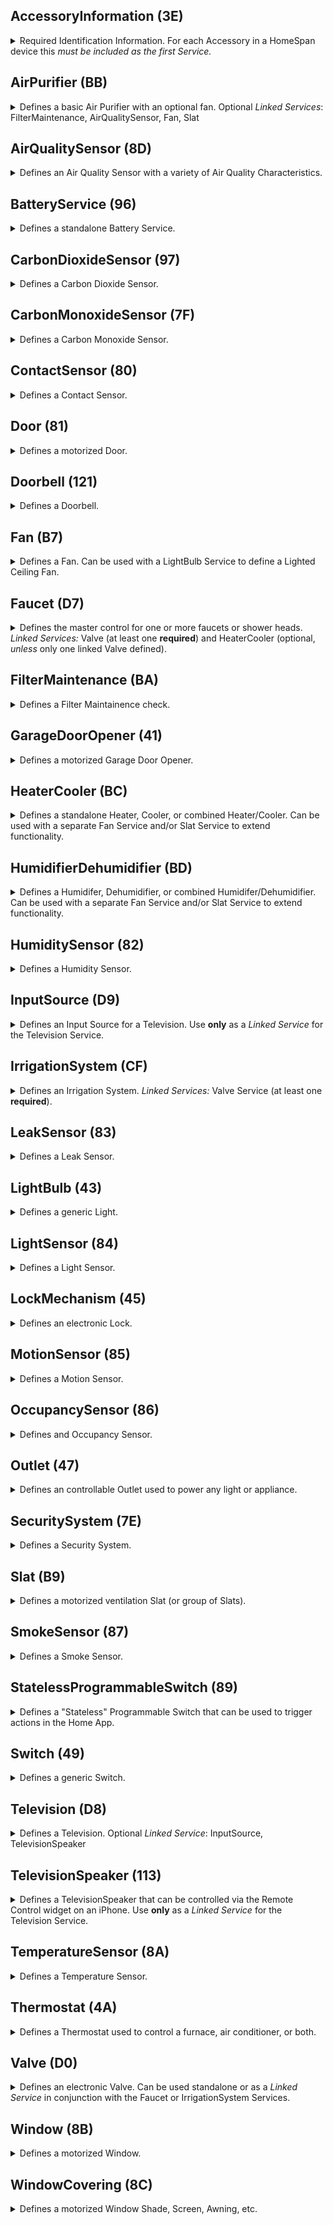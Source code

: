 ## AccessoryInformation (3E)
<details><summary> Required Identification Information.  For each Accessory in a HomeSpan device this <i>must be included as the first Service.</i></summary><br><table>
<tr><th>Characteristic</th><th>UUID</th><th>Format</th><th>Perms</th><th>Min</th><th>Max</th><th>Constants</th><th>Notes</th></tr>
<tr><td><b>Identify</td><td align="center">14</td><td align="center">bool</td><td align="center">PW</td><td align="center">0</td><td align="center">1</td><td><ul></ul></td><td></td></tr><tr><td>FirmwareRevision</td><td align="center">52</td><td align="center">string</td><td align="center">PR+EV</td><td align="center">-</td><td align="center">-</td><td><ul></ul></td><td></td></tr><tr><td>Manufacturer</td><td align="center">20</td><td align="center">string</td><td align="center">PR</td><td align="center">-</td><td align="center">-</td><td><ul></ul></td><td></td></tr><tr><td>Model</td><td align="center">21</td><td align="center">string</td><td align="center">PR</td><td align="center">-</td><td align="center">-</td><td><ul></ul></td><td></td></tr><tr><td>Name</td><td align="center">23</td><td align="center">string</td><td align="center">PR</td><td align="center">-</td><td align="center">-</td><td><ul></ul></td><td></td></tr><tr><td>SerialNumber</td><td align="center">30</td><td align="center">string</td><td align="center">PR</td><td align="center">-</td><td align="center">-</td><td><ul></ul></td><td></td></tr><tr><td>HardwareRevision</td><td align="center">53</td><td align="center">string</td><td align="center">PR</td><td align="center">-</td><td align="center">-</td><td><ul></ul></td><td></td></tr></table></details>

## AirPurifier (BB)
<details><summary> Defines a basic Air Purifier with an optional fan.  Optional <i>Linked Services</i>: FilterMaintenance, AirQualitySensor, Fan, Slat</summary><br><table>
<tr><th>Characteristic</th><th>UUID</th><th>Format</th><th>Perms</th><th>Min</th><th>Max</th><th>Constants</th><th>Notes</th></tr>
<tr><td><b>Active</td><td align="center">B0</td><td align="center">uint8</td><td align="center">PW+PR+EV</td><td align="center">0</td><td align="center">1</td><td><ul><li>INACTIVE (0)</li><li>ACTIVE (1)</li></ul></td><td></td></tr><tr><td><b>CurrentAirPurifierState</td><td align="center">A9</td><td align="center">uint8</td><td align="center">PR+EV</td><td align="center">0</td><td align="center">2</td><td><ul><li>INACTIVE (0)</li><li>IDLE (1)</li><li>PURIFYING (2)</li></ul></td><td></td></tr><tr><td><b>TargetAirPurifierState</td><td align="center">A8</td><td align="center">uint8</td><td align="center">PW+PR+EV</td><td align="center">0</td><td align="center">1</td><td><ul><li>MANUAL (0)</li><li>AUTO (1)</li></ul></td><td></td></tr><tr><td>Name</td><td align="center">23</td><td align="center">string</td><td align="center">PR</td><td align="center">-</td><td align="center">-</td><td><ul></ul></td><td></td></tr><tr><td>RotationSpeed</td><td align="center">29</td><td align="center">float</td><td align="center">PR+PW+EV</td><td align="center">0</td><td align="center">100</td><td><ul></ul></td><td></td></tr><tr><td>SwingMode</td><td align="center">B6</td><td align="center">uint8</td><td align="center">PR+EV+PW</td><td align="center">0</td><td align="center">1</td><td><ul><li>SWING_DISABLED (0)</li><li>SWING_ENABLED (1)</li></ul></td><td></td></tr><tr><td>LockPhysicalControls</td><td align="center">A7</td><td align="center">uint8</td><td align="center">PW+PR+EV</td><td align="center">0</td><td align="center">1</td><td><ul><li>CONTROL_LOCK_DISABLED (0)</li><li>CONTROL_LOCK_ENABLED (1)</li></ul></td><td></td></tr></table></details>

## AirQualitySensor (8D)
<details><summary> Defines an Air Quality Sensor with a variety of Air Quality Characteristics. </summary><br><table>
<tr><th>Characteristic</th><th>UUID</th><th>Format</th><th>Perms</th><th>Min</th><th>Max</th><th>Constants</th><th>Notes</th></tr>
<tr><td><b>AirQuality</td><td align="center">95</td><td align="center">uint8</td><td align="center">PR+EV</td><td align="center">0</td><td align="center">5</td><td><ul><li>UNKNOWN (0)</li><li>EXCELLENT (1)</li><li>GOOD (2)</li><li>FAIR (3)</li><li>INFERIOR (4)</li><li>POOR (5)</li></ul></td><td></td></tr><tr><td>Name</td><td align="center">23</td><td align="center">string</td><td align="center">PR</td><td align="center">-</td><td align="center">-</td><td><ul></ul></td><td></td></tr><tr><td>OzoneDensity</td><td align="center">C3</td><td align="center">float</td><td align="center">PR+EV</td><td align="center">0</td><td align="center">1000</td><td><ul></ul></td><td></td></tr><tr><td>NitrogenDioxideDensity</td><td align="center">C4</td><td align="center">float</td><td align="center">PR+EV</td><td align="center">0</td><td align="center">1000</td><td><ul></ul></td><td></td></tr><tr><td>SulphurDioxideDensity</td><td align="center">C5</td><td align="center">float</td><td align="center">PR+EV</td><td align="center">0</td><td align="center">1000</td><td><ul></ul></td><td></td></tr><tr><td>PM25Density</td><td align="center">C6</td><td align="center">float</td><td align="center">PR+EV</td><td align="center">0</td><td align="center">1000</td><td><ul></ul></td><td></td></tr><tr><td>PM10Density</td><td align="center">C7</td><td align="center">float</td><td align="center">PR+EV</td><td align="center">0</td><td align="center">1000</td><td><ul></ul></td><td></td></tr><tr><td>VOCDensity</td><td align="center">C8</td><td align="center">float</td><td align="center">PR+EV</td><td align="center">0</td><td align="center">1000</td><td><ul></ul></td><td></td></tr><tr><td>StatusActive</td><td align="center">75</td><td align="center">bool</td><td align="center">PR+EV</td><td align="center">0</td><td align="center">1</td><td><ul></ul></td><td></td></tr><tr><td>StatusFault</td><td align="center">77</td><td align="center">uint8</td><td align="center">PR+EV</td><td align="center">0</td><td align="center">1</td><td><ul><li>NO_FAULT (0)</li><li>FAULT (1)</li></ul></td><td></td></tr><tr><td>StatusTampered</td><td align="center">7A</td><td align="center">uint8</td><td align="center">PR+EV</td><td align="center">0</td><td align="center">1</td><td><ul><li>NOT_TAMPERED (0)</li><li>TAMPERED (1)</li></ul></td><td></td></tr><tr><td>StatusLowBattery</td><td align="center">79</td><td align="center">uint8</td><td align="center">PR+EV</td><td align="center">0</td><td align="center">1</td><td><ul><li>NOT_LOW_BATTERY (0)</li><li>LOW_BATTERY (1)</li></ul></td><td></td></tr></table></details>

## BatteryService (96)
<details><summary> Defines a standalone Battery Service.</summary><br><table>
<tr><th>Characteristic</th><th>UUID</th><th>Format</th><th>Perms</th><th>Min</th><th>Max</th><th>Constants</th><th>Notes</th></tr>
<tr><td><b>BatteryLevel</td><td align="center">68</td><td align="center">uint8</td><td align="center">PR+EV</td><td align="center">0</td><td align="center">100</td><td><ul></ul></td><td></td></tr><tr><td><b>ChargingState</td><td align="center">8F</td><td align="center">uint8</td><td align="center">PR+EV</td><td align="center">0</td><td align="center">2</td><td><ul><li>NOT_CHARGING (0)</li><li>CHARGING (1)</li><li>NOT_CHARGEABLE (2)</li></ul></td><td></td></tr><tr><td><b>StatusLowBattery</td><td align="center">79</td><td align="center">uint8</td><td align="center">PR+EV</td><td align="center">0</td><td align="center">1</td><td><ul><li>NOT_LOW_BATTERY (0)</li><li>LOW_BATTERY (1)</li></ul></td><td></td></tr><tr><td>Name</td><td align="center">23</td><td align="center">string</td><td align="center">PR</td><td align="center">-</td><td align="center">-</td><td><ul></ul></td><td></td></tr></table></details>

## CarbonDioxideSensor (97)
<details><summary> Defines a Carbon Dioxide Sensor.</summary><br><table>
<tr><th>Characteristic</th><th>UUID</th><th>Format</th><th>Perms</th><th>Min</th><th>Max</th><th>Constants</th><th>Notes</th></tr>
<tr><td><b>CarbonDioxideDetected</td><td align="center">92</td><td align="center">uint8</td><td align="center">PR+EV</td><td align="center">0</td><td align="center">1</td><td><ul><li>NORMAL (0)</li><li>ABNORMAL (1)</li></ul></td><td></td></tr><tr><td>Name</td><td align="center">23</td><td align="center">string</td><td align="center">PR</td><td align="center">-</td><td align="center">-</td><td><ul></ul></td><td></td></tr><tr><td>StatusActive</td><td align="center">75</td><td align="center">bool</td><td align="center">PR+EV</td><td align="center">0</td><td align="center">1</td><td><ul></ul></td><td></td></tr><tr><td>StatusFault</td><td align="center">77</td><td align="center">uint8</td><td align="center">PR+EV</td><td align="center">0</td><td align="center">1</td><td><ul><li>NO_FAULT (0)</li><li>FAULT (1)</li></ul></td><td></td></tr><tr><td>StatusTampered</td><td align="center">7A</td><td align="center">uint8</td><td align="center">PR+EV</td><td align="center">0</td><td align="center">1</td><td><ul><li>NOT_TAMPERED (0)</li><li>TAMPERED (1)</li></ul></td><td></td></tr><tr><td>StatusLowBattery</td><td align="center">79</td><td align="center">uint8</td><td align="center">PR+EV</td><td align="center">0</td><td align="center">1</td><td><ul><li>NOT_LOW_BATTERY (0)</li><li>LOW_BATTERY (1)</li></ul></td><td></td></tr><tr><td>CarbonDioxideLevel</td><td align="center">93</td><td align="center">float</td><td align="center">PR+EV</td><td align="center">0</td><td align="center">100000</td><td><ul></ul></td><td></td></tr><tr><td>CarbonDioxidePeakLevel</td><td align="center">94</td><td align="center">float</td><td align="center">PR+EV</td><td align="center">0</td><td align="center">100000</td><td><ul></ul></td><td></td></tr></table></details>

## CarbonMonoxideSensor (7F)
<details><summary> Defines a Carbon Monoxide Sensor.</summary><br><table>
<tr><th>Characteristic</th><th>UUID</th><th>Format</th><th>Perms</th><th>Min</th><th>Max</th><th>Constants</th><th>Notes</th></tr>
<tr><td><b>CarbonMonoxideDetected</td><td align="center">69</td><td align="center">uint8</td><td align="center">PR+EV</td><td align="center">0</td><td align="center">1</td><td><ul><li>NORMAL (0)</li><li>ABNORMAL (1)</li></ul></td><td></td></tr><tr><td>Name</td><td align="center">23</td><td align="center">string</td><td align="center">PR</td><td align="center">-</td><td align="center">-</td><td><ul></ul></td><td></td></tr><tr><td>StatusActive</td><td align="center">75</td><td align="center">bool</td><td align="center">PR+EV</td><td align="center">0</td><td align="center">1</td><td><ul></ul></td><td></td></tr><tr><td>StatusFault</td><td align="center">77</td><td align="center">uint8</td><td align="center">PR+EV</td><td align="center">0</td><td align="center">1</td><td><ul><li>NO_FAULT (0)</li><li>FAULT (1)</li></ul></td><td></td></tr><tr><td>StatusTampered</td><td align="center">7A</td><td align="center">uint8</td><td align="center">PR+EV</td><td align="center">0</td><td align="center">1</td><td><ul><li>NOT_TAMPERED (0)</li><li>TAMPERED (1)</li></ul></td><td></td></tr><tr><td>StatusLowBattery</td><td align="center">79</td><td align="center">uint8</td><td align="center">PR+EV</td><td align="center">0</td><td align="center">1</td><td><ul><li>NOT_LOW_BATTERY (0)</li><li>LOW_BATTERY (1)</li></ul></td><td></td></tr><tr><td>CarbonMonoxideLevel</td><td align="center">90</td><td align="center">float</td><td align="center">PR+EV</td><td align="center">0</td><td align="center">100</td><td><ul></ul></td><td></td></tr><tr><td>CarbonMonoxidePeakLevel</td><td align="center">91</td><td align="center">float</td><td align="center">PR+EV</td><td align="center">0</td><td align="center">100</td><td><ul></ul></td><td></td></tr></table></details>

## ContactSensor (80)
<details><summary> Defines a Contact Sensor.</summary><br><table>
<tr><th>Characteristic</th><th>UUID</th><th>Format</th><th>Perms</th><th>Min</th><th>Max</th><th>Constants</th><th>Notes</th></tr>
<tr><td><b>ContactSensorState</td><td align="center">6A</td><td align="center">uint8</td><td align="center">PR+EV</td><td align="center">0</td><td align="center">1</td><td><ul><li>DETECTED (0)</li><li>NOT_DETECTED (1)</li></ul></td><td></td></tr><tr><td>Name</td><td align="center">23</td><td align="center">string</td><td align="center">PR</td><td align="center">-</td><td align="center">-</td><td><ul></ul></td><td></td></tr><tr><td>StatusActive</td><td align="center">75</td><td align="center">bool</td><td align="center">PR+EV</td><td align="center">0</td><td align="center">1</td><td><ul></ul></td><td></td></tr><tr><td>StatusFault</td><td align="center">77</td><td align="center">uint8</td><td align="center">PR+EV</td><td align="center">0</td><td align="center">1</td><td><ul><li>NO_FAULT (0)</li><li>FAULT (1)</li></ul></td><td></td></tr><tr><td>StatusTampered</td><td align="center">7A</td><td align="center">uint8</td><td align="center">PR+EV</td><td align="center">0</td><td align="center">1</td><td><ul><li>NOT_TAMPERED (0)</li><li>TAMPERED (1)</li></ul></td><td></td></tr><tr><td>StatusLowBattery</td><td align="center">79</td><td align="center">uint8</td><td align="center">PR+EV</td><td align="center">0</td><td align="center">1</td><td><ul><li>NOT_LOW_BATTERY (0)</li><li>LOW_BATTERY (1)</li></ul></td><td></td></tr></table></details>

## Door (81)
<details><summary> Defines a motorized Door.</summary><br><table>
<tr><th>Characteristic</th><th>UUID</th><th>Format</th><th>Perms</th><th>Min</th><th>Max</th><th>Constants</th><th>Notes</th></tr>
<tr><td><b>CurrentPosition</td><td align="center">6D</td><td align="center">uint8</td><td align="center">PR+EV</td><td align="center">0</td><td align="center">100</td><td><ul></ul></td><td></td></tr><tr><td><b>TargetPosition</td><td align="center">7C</td><td align="center">uint8</td><td align="center">PW+PR+EV</td><td align="center">0</td><td align="center">100</td><td><ul></ul></td><td></td></tr><tr><td>Name</td><td align="center">23</td><td align="center">string</td><td align="center">PR</td><td align="center">-</td><td align="center">-</td><td><ul></ul></td><td></td></tr><tr><td>ObstructionDetected</td><td align="center">24</td><td align="center">bool</td><td align="center">PR+EV</td><td align="center">0</td><td align="center">1</td><td><ul></ul></td><td></td></tr></table></details>

## Doorbell (121)
<details><summary> Defines a Doorbell.</summary><br><table>
<tr><th>Characteristic</th><th>UUID</th><th>Format</th><th>Perms</th><th>Min</th><th>Max</th><th>Constants</th><th>Notes</th></tr>
<tr><td><b>ProgrammableSwitchEvent</td><td align="center">73</td><td align="center">uint8</td><td align="center">PR+EV+NV</td><td align="center">0</td><td align="center">2</td><td><ul><li>SINGLE_PRESS (0)</li><li>DOUBLE_PRESS (1)</li><li>LONG_PRESS (2)</li></ul></td><td></td></tr><tr><td>Name</td><td align="center">23</td><td align="center">string</td><td align="center">PR</td><td align="center">-</td><td align="center">-</td><td><ul></ul></td><td></td></tr></table></details>

## Fan (B7)
<details><summary> Defines a Fan.  Can be used with a LightBulb Service to define a Lighted Ceiling Fan.</summary><br><table>
<tr><th>Characteristic</th><th>UUID</th><th>Format</th><th>Perms</th><th>Min</th><th>Max</th><th>Constants</th><th>Notes</th></tr>
<tr><td><b>Active</td><td align="center">B0</td><td align="center">uint8</td><td align="center">PW+PR+EV</td><td align="center">0</td><td align="center">1</td><td><ul><li>INACTIVE (0)</li><li>ACTIVE (1)</li></ul></td><td></td></tr><tr><td>Name</td><td align="center">23</td><td align="center">string</td><td align="center">PR</td><td align="center">-</td><td align="center">-</td><td><ul></ul></td><td></td></tr><tr><td>CurrentFanState</td><td align="center">AF</td><td align="center">uint8</td><td align="center">PR+EV</td><td align="center">0</td><td align="center">2</td><td><ul><li>INACTIVE (0)</li><li>IDLE (1)</li><li>BLOWING (2)</li></ul></td><td></td></tr><tr><td>TargetFanState</td><td align="center">BF</td><td align="center">uint8</td><td align="center">PW+PR+EV</td><td align="center">0</td><td align="center">1</td><td><ul><li>MANUAL (0)</li><li>AUTO (1)</li></ul></td><td></td></tr><tr><td>RotationDirection</td><td align="center">28</td><td align="center">int</td><td align="center">PR+PW+EV</td><td align="center">0</td><td align="center">1</td><td><ul><li>CLOCKWISE (0)</li><li>COUNTERCLOCKWISE (1)</li></ul></td><td></td></tr><tr><td>RotationSpeed</td><td align="center">29</td><td align="center">float</td><td align="center">PR+PW+EV</td><td align="center">0</td><td align="center">100</td><td><ul></ul></td><td></td></tr><tr><td>SwingMode</td><td align="center">B6</td><td align="center">uint8</td><td align="center">PR+EV+PW</td><td align="center">0</td><td align="center">1</td><td><ul><li>SWING_DISABLED (0)</li><li>SWING_ENABLED (1)</li></ul></td><td></td></tr><tr><td>LockPhysicalControls</td><td align="center">A7</td><td align="center">uint8</td><td align="center">PW+PR+EV</td><td align="center">0</td><td align="center">1</td><td><ul><li>CONTROL_LOCK_DISABLED (0)</li><li>CONTROL_LOCK_ENABLED (1)</li></ul></td><td></td></tr></table></details>

## Faucet (D7)
<details><summary> Defines the master control for one or more faucets or shower heads.  <i>Linked Services:</i> Valve (at least one <b>required</b>) and HeaterCooler (optional, <i>unless</i> only one linked Valve defined).</summary><br><table>
<tr><th>Characteristic</th><th>UUID</th><th>Format</th><th>Perms</th><th>Min</th><th>Max</th><th>Constants</th><th>Notes</th></tr>
<tr><td><b>Active</td><td align="center">B0</td><td align="center">uint8</td><td align="center">PW+PR+EV</td><td align="center">0</td><td align="center">1</td><td><ul><li>INACTIVE (0)</li><li>ACTIVE (1)</li></ul></td><td></td></tr><tr><td>StatusFault</td><td align="center">77</td><td align="center">uint8</td><td align="center">PR+EV</td><td align="center">0</td><td align="center">1</td><td><ul><li>NO_FAULT (0)</li><li>FAULT (1)</li></ul></td><td></td></tr><tr><td>Name</td><td align="center">23</td><td align="center">string</td><td align="center">PR</td><td align="center">-</td><td align="center">-</td><td><ul></ul></td><td></td></tr></table></details>

## FilterMaintenance (BA)
<details><summary> Defines a Filter Maintainence check.</summary><br><table>
<tr><th>Characteristic</th><th>UUID</th><th>Format</th><th>Perms</th><th>Min</th><th>Max</th><th>Constants</th><th>Notes</th></tr>
<tr><td><b>FilterChangeIndication</td><td align="center">AC</td><td align="center">uint8</td><td align="center">PR+EV</td><td align="center">0</td><td align="center">1</td><td><ul><li>NO_CHANGE_NEEDED (0)</li><li>CHANGE_NEEDED (1)</li></ul></td><td></td></tr><tr><td>Name</td><td align="center">23</td><td align="center">string</td><td align="center">PR</td><td align="center">-</td><td align="center">-</td><td><ul></ul></td><td></td></tr><tr><td>FilterLifeLevel</td><td align="center">AB</td><td align="center">float</td><td align="center">PR+EV</td><td align="center">0</td><td align="center">100</td><td><ul></ul></td><td></td></tr><tr><td>ResetFilterIndication</td><td align="center">AD</td><td align="center">uint8</td><td align="center">PW</td><td align="center">1</td><td align="center">1</td><td><ul></ul></td><td></td></tr></table></details>

## GarageDoorOpener (41)
<details><summary> Defines a motorized Garage Door Opener.</summary><br><table>
<tr><th>Characteristic</th><th>UUID</th><th>Format</th><th>Perms</th><th>Min</th><th>Max</th><th>Constants</th><th>Notes</th></tr>
<tr><td><b>CurrentDoorState</td><td align="center">E</td><td align="center">uint8</td><td align="center">PR+EV</td><td align="center">0</td><td align="center">4</td><td><ul><li>OPEN (0)</li><li>CLOSED (1)</li><li>OPENING (2)</li><li>CLOSING (3)</li><li>STOPPED (4)</li></ul></td><td></td></tr><tr><td><b>TargetDoorState</td><td align="center">32</td><td align="center">uint8</td><td align="center">PW+PR+EV</td><td align="center">0</td><td align="center">1</td><td><ul><li>OPEN (0)</li><li>CLOSED (1)</li></ul></td><td></td></tr><tr><td><b>ObstructionDetected</td><td align="center">24</td><td align="center">bool</td><td align="center">PR+EV</td><td align="center">0</td><td align="center">1</td><td><ul></ul></td><td></td></tr><tr><td>LockCurrentState</td><td align="center">1D</td><td align="center">uint8</td><td align="center">PR+EV</td><td align="center">0</td><td align="center">3</td><td><ul><li>UNLOCKED (0)</li><li>LOCKED (1)</li><li>JAMMED (2)</li><li>UNKNOWN (3)</li></ul></td><td></td></tr><tr><td>LockTargetState</td><td align="center">1E</td><td align="center">uint8</td><td align="center">PW+PR+EV</td><td align="center">0</td><td align="center">1</td><td><ul><li>UNLOCK (0)</li><li>LOCK (1)</li></ul></td><td></td></tr><tr><td>Name</td><td align="center">23</td><td align="center">string</td><td align="center">PR</td><td align="center">-</td><td align="center">-</td><td><ul></ul></td><td></td></tr><tr><td><b>Version</td><td align="center">37</td><td align="center">string</td><td align="center">PR</td><td align="center">-</td><td align="center">-</td><td><ul></ul></td><td></td></tr></table></details>

## HeaterCooler (BC)
<details><summary> Defines a standalone Heater, Cooler, or combined Heater/Cooler.  Can be used with a separate Fan Service and/or Slat Service to extend functionality.</summary><br><table>
<tr><th>Characteristic</th><th>UUID</th><th>Format</th><th>Perms</th><th>Min</th><th>Max</th><th>Constants</th><th>Notes</th></tr>
<tr><td><b>Active</td><td align="center">B0</td><td align="center">uint8</td><td align="center">PW+PR+EV</td><td align="center">0</td><td align="center">1</td><td><ul><li>INACTIVE (0)</li><li>ACTIVE (1)</li></ul></td><td></td></tr><tr><td><b>CurrentTemperature</td><td align="center">11</td><td align="center">float</td><td align="center">PR+EV</td><td align="center">0</td><td align="center">100</td><td><ul></ul></td><td></td></tr><tr><td><b>CurrentHeaterCoolerState</td><td align="center">B1</td><td align="center">uint8</td><td align="center">PR+EV</td><td align="center">0</td><td align="center">3</td><td><ul><li>INACTIVE (0)</li><li>IDLE (1)</li><li>HEATING (2)</li><li>COOLING (3)</li></ul></td><td></td></tr><tr><td><b>TargetHeaterCoolerState</td><td align="center">B2</td><td align="center">uint8</td><td align="center">PW+PR+EV</td><td align="center">0</td><td align="center">2</td><td><ul><li>AUTO (0)</li><li>HEAT (1)</li><li>COOL (2)</li></ul></td><td></td></tr><tr><td>Name</td><td align="center">23</td><td align="center">string</td><td align="center">PR</td><td align="center">-</td><td align="center">-</td><td><ul></ul></td><td></td></tr><tr><td>RotationSpeed</td><td align="center">29</td><td align="center">float</td><td align="center">PR+PW+EV</td><td align="center">0</td><td align="center">100</td><td><ul></ul></td><td></td></tr><tr><td>TemperatureDisplayUnits</td><td align="center">36</td><td align="center">uint8</td><td align="center">PW+PR+EV</td><td align="center">0</td><td align="center">1</td><td><ul><li>CELSIUS (0)</li><li>FAHRENHEIT (1)</li></ul></td><td></td></tr><tr><td>SwingMode</td><td align="center">B6</td><td align="center">uint8</td><td align="center">PR+EV+PW</td><td align="center">0</td><td align="center">1</td><td><ul><li>SWING_DISABLED (0)</li><li>SWING_ENABLED (1)</li></ul></td><td></td></tr><tr><td>CoolingThresholdTemperature</td><td align="center">D</td><td align="center">float</td><td align="center">PR+PW+EV</td><td align="center">10</td><td align="center">35</td><td><ul></ul></td><td></td></tr><tr><td>HeatingThresholdTemperature</td><td align="center">12</td><td align="center">float</td><td align="center">PR+PW+EV</td><td align="center">0</td><td align="center">25</td><td><ul></ul></td><td></td></tr><tr><td>LockPhysicalControls</td><td align="center">A7</td><td align="center">uint8</td><td align="center">PW+PR+EV</td><td align="center">0</td><td align="center">1</td><td><ul><li>CONTROL_LOCK_DISABLED (0)</li><li>CONTROL_LOCK_ENABLED (1)</li></ul></td><td></td></tr></table></details>

## HumidifierDehumidifier (BD)
<details><summary> Defines a Humidifer, Dehumidifier, or combined Humidifer/Dehumidifier.  Can be used with a separate Fan Service and/or Slat Service to extend functionality.</summary><br><table>
<tr><th>Characteristic</th><th>UUID</th><th>Format</th><th>Perms</th><th>Min</th><th>Max</th><th>Constants</th><th>Notes</th></tr>
<tr><td><b>Active</td><td align="center">B0</td><td align="center">uint8</td><td align="center">PW+PR+EV</td><td align="center">0</td><td align="center">1</td><td><ul><li>INACTIVE (0)</li><li>ACTIVE (1)</li></ul></td><td></td></tr><tr><td><b>CurrentRelativeHumidity</td><td align="center">10</td><td align="center">float</td><td align="center">PR+EV</td><td align="center">0</td><td align="center">100</td><td><ul></ul></td><td></td></tr><tr><td><b>CurrentHumidifierDehumidifierState</td><td align="center">B3</td><td align="center">uint8</td><td align="center">PR+EV</td><td align="center">0</td><td align="center">3</td><td><ul><li>INACTIVE (0)</li><li>IDLE (1)</li><li>HUMIDIFYING (2)</li><li>DEHUMIDIFYING (3)</li></ul></td><td></td></tr><tr><td><b>TargetHumidifierDehumidifierState</td><td align="center">B4</td><td align="center">uint8</td><td align="center">PW+PR+EV</td><td align="center">0</td><td align="center">2</td><td><ul><li>AUTO (0)</li><li>HUMIDIFY (1)</li><li>DEHUMIDIFY (2)</li></ul></td><td></td></tr><tr><td>Name</td><td align="center">23</td><td align="center">string</td><td align="center">PR</td><td align="center">-</td><td align="center">-</td><td><ul></ul></td><td></td></tr><tr><td>RelativeHumidityDehumidifierThreshold</td><td align="center">C9</td><td align="center">float</td><td align="center">PR+PW+EV</td><td align="center">0</td><td align="center">100</td><td><ul></ul></td><td></td></tr><tr><td>RelativeHumidityHumidifierThreshold</td><td align="center">CA</td><td align="center">float</td><td align="center">PR+PW+EV</td><td align="center">0</td><td align="center">100</td><td><ul></ul></td><td></td></tr><tr><td>RotationSpeed</td><td align="center">29</td><td align="center">float</td><td align="center">PR+PW+EV</td><td align="center">0</td><td align="center">100</td><td><ul></ul></td><td></td></tr><tr><td>SwingMode</td><td align="center">B6</td><td align="center">uint8</td><td align="center">PR+EV+PW</td><td align="center">0</td><td align="center">1</td><td><ul><li>SWING_DISABLED (0)</li><li>SWING_ENABLED (1)</li></ul></td><td></td></tr><tr><td>WaterLevel</td><td align="center">B5</td><td align="center">float</td><td align="center">PR+EV</td><td align="center">0</td><td align="center">100</td><td><ul></ul></td><td></td></tr><tr><td>LockPhysicalControls</td><td align="center">A7</td><td align="center">uint8</td><td align="center">PW+PR+EV</td><td align="center">0</td><td align="center">1</td><td><ul><li>CONTROL_LOCK_DISABLED (0)</li><li>CONTROL_LOCK_ENABLED (1)</li></ul></td><td></td></tr></table></details>

## HumiditySensor (82)
<details><summary> Defines a Humidity Sensor.</summary><br><table>
<tr><th>Characteristic</th><th>UUID</th><th>Format</th><th>Perms</th><th>Min</th><th>Max</th><th>Constants</th><th>Notes</th></tr>
<tr><td><b>CurrentRelativeHumidity</td><td align="center">10</td><td align="center">float</td><td align="center">PR+EV</td><td align="center">0</td><td align="center">100</td><td><ul></ul></td><td></td></tr><tr><td>Name</td><td align="center">23</td><td align="center">string</td><td align="center">PR</td><td align="center">-</td><td align="center">-</td><td><ul></ul></td><td></td></tr><tr><td>StatusActive</td><td align="center">75</td><td align="center">bool</td><td align="center">PR+EV</td><td align="center">0</td><td align="center">1</td><td><ul></ul></td><td></td></tr><tr><td>StatusFault</td><td align="center">77</td><td align="center">uint8</td><td align="center">PR+EV</td><td align="center">0</td><td align="center">1</td><td><ul><li>NO_FAULT (0)</li><li>FAULT (1)</li></ul></td><td></td></tr><tr><td>StatusTampered</td><td align="center">7A</td><td align="center">uint8</td><td align="center">PR+EV</td><td align="center">0</td><td align="center">1</td><td><ul><li>NOT_TAMPERED (0)</li><li>TAMPERED (1)</li></ul></td><td></td></tr><tr><td>StatusLowBattery</td><td align="center">79</td><td align="center">uint8</td><td align="center">PR+EV</td><td align="center">0</td><td align="center">1</td><td><ul><li>NOT_LOW_BATTERY (0)</li><li>LOW_BATTERY (1)</li></ul></td><td></td></tr></table></details>

## InputSource (D9)
<details><summary> Defines an Input Source for a Television.  Use <b>only</b> as a <i>Linked Service</i> for the Television Service.</summary><br><table>
<tr><th>Characteristic</th><th>UUID</th><th>Format</th><th>Perms</th><th>Min</th><th>Max</th><th>Constants</th><th>Notes</th></tr>
<tr><td>ConfiguredName</td><td align="center">E3</td><td align="center">string</td><td align="center">PW+PR+EV</td><td align="center">-</td><td align="center">-</td><td><ul></ul></td><td></td></tr><tr><td>IsConfigured</td><td align="center">D6</td><td align="center">uint8</td><td align="center">PR+EV</td><td align="center">0</td><td align="center">1</td><td><ul><li>NOT_CONFIGURED (0)</li><li>CONFIGURED (1)</li></ul></td><td></td></tr><tr><td><b>Identifier</td><td align="center">E6</td><td align="center">uint32</td><td align="center">PR</td><td align="center">0</td><td align="center">255</td><td><ul></ul></td><td></td></tr><tr><td>CurrentVisibilityState</td><td align="center">135</td><td align="center">uint8</td><td align="center">PR+EV</td><td align="center">0</td><td align="center">1</td><td><ul></ul></td><td></td></tr><tr><td>TargetVisibilityState</td><td align="center">134</td><td align="center">uint8</td><td align="center">PW+PR+EV</td><td align="center">0</td><td align="center">1</td><td><ul></ul></td><td></td></tr></table></details>

## IrrigationSystem (CF)
<details><summary> Defines an Irrigation System.  <i>Linked Services:</i> Valve Service (at least one <b>required</b>).</summary><br><table>
<tr><th>Characteristic</th><th>UUID</th><th>Format</th><th>Perms</th><th>Min</th><th>Max</th><th>Constants</th><th>Notes</th></tr>
<tr><td><b>Active</td><td align="center">B0</td><td align="center">uint8</td><td align="center">PW+PR+EV</td><td align="center">0</td><td align="center">1</td><td><ul><li>INACTIVE (0)</li><li>ACTIVE (1)</li></ul></td><td></td></tr><tr><td><b>ProgramMode</td><td align="center">D1</td><td align="center">uint8</td><td align="center">PR+EV</td><td align="center">0</td><td align="center">2</td><td><ul><li>NONE (0)</li><li>SCHEDULED (1)</li><li>SCHEDULE_OVERRIDEN (2)</li></ul></td><td></td></tr><tr><td><b>InUse</td><td align="center">D2</td><td align="center">uint8</td><td align="center">PR+EV</td><td align="center">0</td><td align="center">1</td><td><ul><li>NOT_IN_USE (0)</li><li>IN_USE (1)</li></ul></td><td></td></tr><tr><td>RemainingDuration</td><td align="center">D4</td><td align="center">uint32</td><td align="center">PR+EV</td><td align="center">0</td><td align="center">3600</td><td><ul></ul></td><td></td></tr><tr><td>StatusFault</td><td align="center">77</td><td align="center">uint8</td><td align="center">PR+EV</td><td align="center">0</td><td align="center">1</td><td><ul><li>NO_FAULT (0)</li><li>FAULT (1)</li></ul></td><td></td></tr></table></details>

## LeakSensor (83)
<details><summary> Defines a Leak Sensor.</summary><br><table>
<tr><th>Characteristic</th><th>UUID</th><th>Format</th><th>Perms</th><th>Min</th><th>Max</th><th>Constants</th><th>Notes</th></tr>
<tr><td><b>LeakDetected</td><td align="center">70</td><td align="center">uint8</td><td align="center">PR+EV</td><td align="center">0</td><td align="center">1</td><td><ul><li>NOT_DETECTED (0)</li><li>DETECTED (1)</li></ul></td><td></td></tr><tr><td>Name</td><td align="center">23</td><td align="center">string</td><td align="center">PR</td><td align="center">-</td><td align="center">-</td><td><ul></ul></td><td></td></tr><tr><td>StatusActive</td><td align="center">75</td><td align="center">bool</td><td align="center">PR+EV</td><td align="center">0</td><td align="center">1</td><td><ul></ul></td><td></td></tr><tr><td>StatusFault</td><td align="center">77</td><td align="center">uint8</td><td align="center">PR+EV</td><td align="center">0</td><td align="center">1</td><td><ul><li>NO_FAULT (0)</li><li>FAULT (1)</li></ul></td><td></td></tr><tr><td>StatusTampered</td><td align="center">7A</td><td align="center">uint8</td><td align="center">PR+EV</td><td align="center">0</td><td align="center">1</td><td><ul><li>NOT_TAMPERED (0)</li><li>TAMPERED (1)</li></ul></td><td></td></tr><tr><td>StatusLowBattery</td><td align="center">79</td><td align="center">uint8</td><td align="center">PR+EV</td><td align="center">0</td><td align="center">1</td><td><ul><li>NOT_LOW_BATTERY (0)</li><li>LOW_BATTERY (1)</li></ul></td><td></td></tr></table></details>

## LightBulb (43)
<details><summary> Defines a generic Light.</summary><br><table>
<tr><th>Characteristic</th><th>UUID</th><th>Format</th><th>Perms</th><th>Min</th><th>Max</th><th>Constants</th><th>Notes</th></tr>
<tr><td><b>On</td><td align="center">25</td><td align="center">bool</td><td align="center">PR+PW+EV</td><td align="center">0</td><td align="center">1</td><td><ul></ul></td><td></td></tr><tr><td>Brightness</td><td align="center">8</td><td align="center">int</td><td align="center">PR+PW+EV</td><td align="center">0</td><td align="center">100</td><td><ul></ul></td><td></td></tr><tr><td>Hue</td><td align="center">13</td><td align="center">float</td><td align="center">PR+PW+EV</td><td align="center">0</td><td align="center">360</td><td><ul></ul></td><td></td></tr><tr><td>Name</td><td align="center">23</td><td align="center">string</td><td align="center">PR</td><td align="center">-</td><td align="center">-</td><td><ul></ul></td><td></td></tr><tr><td>Saturation</td><td align="center">2F</td><td align="center">float</td><td align="center">PR+PW+EV</td><td align="center">0</td><td align="center">100</td><td><ul></ul></td><td></td></tr><tr><td>ColorTemperature</td><td align="center">CE</td><td align="center">uint32</td><td align="center">PR+PW+EV</td><td align="center">140</td><td align="center">500</td><td><ul></ul></td><td></td></tr></table></details>

## LightSensor (84)
<details><summary> Defines a Light Sensor.</summary><br><table>
<tr><th>Characteristic</th><th>UUID</th><th>Format</th><th>Perms</th><th>Min</th><th>Max</th><th>Constants</th><th>Notes</th></tr>
<tr><td><b>CurrentAmbientLightLevel</td><td align="center">6B</td><td align="center">float</td><td align="center">PR+EV</td><td align="center">0.0001</td><td align="center">100000</td><td><ul></ul></td><td></td></tr><tr><td>Name</td><td align="center">23</td><td align="center">string</td><td align="center">PR</td><td align="center">-</td><td align="center">-</td><td><ul></ul></td><td></td></tr><tr><td>StatusActive</td><td align="center">75</td><td align="center">bool</td><td align="center">PR+EV</td><td align="center">0</td><td align="center">1</td><td><ul></ul></td><td></td></tr><tr><td>StatusFault</td><td align="center">77</td><td align="center">uint8</td><td align="center">PR+EV</td><td align="center">0</td><td align="center">1</td><td><ul><li>NO_FAULT (0)</li><li>FAULT (1)</li></ul></td><td></td></tr><tr><td>StatusTampered</td><td align="center">7A</td><td align="center">uint8</td><td align="center">PR+EV</td><td align="center">0</td><td align="center">1</td><td><ul><li>NOT_TAMPERED (0)</li><li>TAMPERED (1)</li></ul></td><td></td></tr><tr><td>StatusLowBattery</td><td align="center">79</td><td align="center">uint8</td><td align="center">PR+EV</td><td align="center">0</td><td align="center">1</td><td><ul><li>NOT_LOW_BATTERY (0)</li><li>LOW_BATTERY (1)</li></ul></td><td></td></tr></table></details>

## LockMechanism (45)
<details><summary> Defines an electronic Lock.</summary><br><table>
<tr><th>Characteristic</th><th>UUID</th><th>Format</th><th>Perms</th><th>Min</th><th>Max</th><th>Constants</th><th>Notes</th></tr>
<tr><td><b>LockCurrentState</td><td align="center">1D</td><td align="center">uint8</td><td align="center">PR+EV</td><td align="center">0</td><td align="center">3</td><td><ul><li>UNLOCKED (0)</li><li>LOCKED (1)</li><li>JAMMED (2)</li><li>UNKNOWN (3)</li></ul></td><td></td></tr><tr><td><b>LockTargetState</td><td align="center">1E</td><td align="center">uint8</td><td align="center">PW+PR+EV</td><td align="center">0</td><td align="center">1</td><td><ul><li>UNLOCK (0)</li><li>LOCK (1)</li></ul></td><td></td></tr><tr><td>Name</td><td align="center">23</td><td align="center">string</td><td align="center">PR</td><td align="center">-</td><td align="center">-</td><td><ul></ul></td><td></td></tr><tr><td><b>Mute</td><td align="center">11A</td><td align="center">bool</td><td align="center">PW+PR+EV</td><td align="center">0</td><td align="center">1</td><td><ul><li>OFF (0)</li><li>ON (1)</li></ul></td><td></td></tr><tr><td>Name</td><td align="center">23</td><td align="center">string</td><td align="center">PR</td><td align="center">-</td><td align="center">-</td><td><ul></ul></td><td></td></tr><tr><td>Volume</td><td align="center">119</td><td align="center">uint8</td><td align="center">PW+PR+EV</td><td align="center">0</td><td align="center">100</td><td><ul></ul></td><td></td></tr></table></details>

## MotionSensor (85)
<details><summary> Defines a Motion Sensor.</summary><br><table>
<tr><th>Characteristic</th><th>UUID</th><th>Format</th><th>Perms</th><th>Min</th><th>Max</th><th>Constants</th><th>Notes</th></tr>
<tr><td><b>MotionDetected</td><td align="center">22</td><td align="center">bool</td><td align="center">PR+EV</td><td align="center">0</td><td align="center">1</td><td><ul></ul></td><td></td></tr><tr><td>Name</td><td align="center">23</td><td align="center">string</td><td align="center">PR</td><td align="center">-</td><td align="center">-</td><td><ul></ul></td><td></td></tr><tr><td>StatusActive</td><td align="center">75</td><td align="center">bool</td><td align="center">PR+EV</td><td align="center">0</td><td align="center">1</td><td><ul></ul></td><td></td></tr><tr><td>StatusFault</td><td align="center">77</td><td align="center">uint8</td><td align="center">PR+EV</td><td align="center">0</td><td align="center">1</td><td><ul><li>NO_FAULT (0)</li><li>FAULT (1)</li></ul></td><td></td></tr><tr><td>StatusTampered</td><td align="center">7A</td><td align="center">uint8</td><td align="center">PR+EV</td><td align="center">0</td><td align="center">1</td><td><ul><li>NOT_TAMPERED (0)</li><li>TAMPERED (1)</li></ul></td><td></td></tr><tr><td>StatusLowBattery</td><td align="center">79</td><td align="center">uint8</td><td align="center">PR+EV</td><td align="center">0</td><td align="center">1</td><td><ul><li>NOT_LOW_BATTERY (0)</li><li>LOW_BATTERY (1)</li></ul></td><td></td></tr></table></details>

## OccupancySensor (86)
<details><summary> Defines and Occupancy Sensor.</summary><br><table>
<tr><th>Characteristic</th><th>UUID</th><th>Format</th><th>Perms</th><th>Min</th><th>Max</th><th>Constants</th><th>Notes</th></tr>
<tr><td><b>OccupancyDetected</td><td align="center">71</td><td align="center">uint8</td><td align="center">PR+EV</td><td align="center">0</td><td align="center">1</td><td><ul><li>NOT_DETECTED (0)</li><li>DETECTED (1)</li></ul></td><td></td></tr><tr><td>Name</td><td align="center">23</td><td align="center">string</td><td align="center">PR</td><td align="center">-</td><td align="center">-</td><td><ul></ul></td><td></td></tr><tr><td>StatusActive</td><td align="center">75</td><td align="center">bool</td><td align="center">PR+EV</td><td align="center">0</td><td align="center">1</td><td><ul></ul></td><td></td></tr><tr><td>StatusFault</td><td align="center">77</td><td align="center">uint8</td><td align="center">PR+EV</td><td align="center">0</td><td align="center">1</td><td><ul><li>NO_FAULT (0)</li><li>FAULT (1)</li></ul></td><td></td></tr><tr><td>StatusTampered</td><td align="center">7A</td><td align="center">uint8</td><td align="center">PR+EV</td><td align="center">0</td><td align="center">1</td><td><ul><li>NOT_TAMPERED (0)</li><li>TAMPERED (1)</li></ul></td><td></td></tr><tr><td>StatusLowBattery</td><td align="center">79</td><td align="center">uint8</td><td align="center">PR+EV</td><td align="center">0</td><td align="center">1</td><td><ul><li>NOT_LOW_BATTERY (0)</li><li>LOW_BATTERY (1)</li></ul></td><td></td></tr></table></details>

## Outlet (47)
<details><summary> Defines an controllable Outlet used to power any light or appliance.</summary><br><table>
<tr><th>Characteristic</th><th>UUID</th><th>Format</th><th>Perms</th><th>Min</th><th>Max</th><th>Constants</th><th>Notes</th></tr>
<tr><td><b>On</td><td align="center">25</td><td align="center">bool</td><td align="center">PR+PW+EV</td><td align="center">0</td><td align="center">1</td><td><ul></ul></td><td></td></tr><tr><td><b>OutletInUse</td><td align="center">26</td><td align="center">bool</td><td align="center">PR+EV</td><td align="center">0</td><td align="center">1</td><td><ul></ul></td><td></td></tr><tr><td>Name</td><td align="center">23</td><td align="center">string</td><td align="center">PR</td><td align="center">-</td><td align="center">-</td><td><ul></ul></td><td></td></tr></table></details>

## SecuritySystem (7E)
<details><summary> Defines a Security System.</summary><br><table>
<tr><th>Characteristic</th><th>UUID</th><th>Format</th><th>Perms</th><th>Min</th><th>Max</th><th>Constants</th><th>Notes</th></tr>
<tr><td><b>SecuritySystemCurrentState</td><td align="center">66</td><td align="center">uint8</td><td align="center">PR+EV</td><td align="center">0</td><td align="center">4</td><td><ul><li>ARMED_STAY (0)</li><li>ARMED_AWAY (1)</li><li>ARMED_NIGHT (2)</li><li>DISARMED (3)</li><li>ALARM_TRIGGERED (4)</li></ul></td><td></td></tr><tr><td><b>SecuritySystemTargetState</td><td align="center">67</td><td align="center">uint8</td><td align="center">PW+PR+EV</td><td align="center">0</td><td align="center">3</td><td><ul><li>ARM_STAY (0)</li><li>ARM_AWAY (1)</li><li>ARM_NIGHT (2)</li><li>DISARM (3)</li></ul></td><td></td></tr><tr><td>Name</td><td align="center">23</td><td align="center">string</td><td align="center">PR</td><td align="center">-</td><td align="center">-</td><td><ul></ul></td><td></td></tr><tr><td>SecuritySystemAlarmType</td><td align="center">8E</td><td align="center">uint8</td><td align="center">PR+EV</td><td align="center">0</td><td align="center">1</td><td><ul><li>KNOWN (0)</li><li>UNKNOWN (1)</li></ul></td><td></td></tr><tr><td>StatusFault</td><td align="center">77</td><td align="center">uint8</td><td align="center">PR+EV</td><td align="center">0</td><td align="center">1</td><td><ul><li>NO_FAULT (0)</li><li>FAULT (1)</li></ul></td><td></td></tr><tr><td>StatusTampered</td><td align="center">7A</td><td align="center">uint8</td><td align="center">PR+EV</td><td align="center">0</td><td align="center">1</td><td><ul><li>NOT_TAMPERED (0)</li><li>TAMPERED (1)</li></ul></td><td></td></tr><tr><td><b>ServiceLabelNamespace</td><td align="center">CD</td><td align="center">uint8</td><td align="center">PR</td><td align="center">0</td><td align="center">1</td><td><ul><li>DOTS (0)</li><li>NUMERALS (1)</li></ul></td><td></td></tr></table></details>

## Slat (B9)
<details><summary> Defines a motorized ventilation Slat (or group of Slats).</summary><br><table>
<tr><th>Characteristic</th><th>UUID</th><th>Format</th><th>Perms</th><th>Min</th><th>Max</th><th>Constants</th><th>Notes</th></tr>
<tr><td><b>CurrentSlatState</td><td align="center">AA</td><td align="center">uint8</td><td align="center">PR+EV</td><td align="center">0</td><td align="center">2</td><td><ul><li>FIXED (0)</li><li>JAMMED (1)</li><li>SWINGING (2)</li></ul></td><td></td></tr><tr><td><b>SlatType</td><td align="center">C0</td><td align="center">uint8</td><td align="center">PR</td><td align="center">0</td><td align="center">1</td><td><ul><li>HORIZONTAL (0)</li><li>VERTICAL (1)</li></ul></td><td></td></tr><tr><td>Name</td><td align="center">23</td><td align="center">string</td><td align="center">PR</td><td align="center">-</td><td align="center">-</td><td><ul></ul></td><td></td></tr><tr><td>SwingMode</td><td align="center">B6</td><td align="center">uint8</td><td align="center">PR+EV+PW</td><td align="center">0</td><td align="center">1</td><td><ul><li>SWING_DISABLED (0)</li><li>SWING_ENABLED (1)</li></ul></td><td></td></tr><tr><td>CurrentTiltAngle</td><td align="center">C1</td><td align="center">int</td><td align="center">PR+EV</td><td align="center">-90</td><td align="center">90</td><td><ul></ul></td><td></td></tr><tr><td>TargetTiltAngle</td><td align="center">C2</td><td align="center">int</td><td align="center">PW+PR+EV</td><td align="center">-90</td><td align="center">90</td><td><ul></ul></td><td></td></tr></table></details>

## SmokeSensor (87)
<details><summary> Defines a Smoke Sensor.</summary><br><table>
<tr><th>Characteristic</th><th>UUID</th><th>Format</th><th>Perms</th><th>Min</th><th>Max</th><th>Constants</th><th>Notes</th></tr>
<tr><td><b>SmokeDetected</td><td align="center">76</td><td align="center">uint8</td><td align="center">PR+EV</td><td align="center">0</td><td align="center">1</td><td><ul><li>NOT_DETECTED (0)</li><li>DETECTED (1)</li></ul></td><td></td></tr><tr><td>Name</td><td align="center">23</td><td align="center">string</td><td align="center">PR</td><td align="center">-</td><td align="center">-</td><td><ul></ul></td><td></td></tr><tr><td>StatusActive</td><td align="center">75</td><td align="center">bool</td><td align="center">PR+EV</td><td align="center">0</td><td align="center">1</td><td><ul></ul></td><td></td></tr><tr><td>StatusFault</td><td align="center">77</td><td align="center">uint8</td><td align="center">PR+EV</td><td align="center">0</td><td align="center">1</td><td><ul><li>NO_FAULT (0)</li><li>FAULT (1)</li></ul></td><td></td></tr><tr><td>StatusTampered</td><td align="center">7A</td><td align="center">uint8</td><td align="center">PR+EV</td><td align="center">0</td><td align="center">1</td><td><ul><li>NOT_TAMPERED (0)</li><li>TAMPERED (1)</li></ul></td><td></td></tr><tr><td>StatusLowBattery</td><td align="center">79</td><td align="center">uint8</td><td align="center">PR+EV</td><td align="center">0</td><td align="center">1</td><td><ul><li>NOT_LOW_BATTERY (0)</li><li>LOW_BATTERY (1)</li></ul></td><td></td></tr><tr><td><b>Mute</td><td align="center">11A</td><td align="center">bool</td><td align="center">PW+PR+EV</td><td align="center">0</td><td align="center">1</td><td><ul><li>OFF (0)</li><li>ON (1)</li></ul></td><td></td></tr><tr><td>Name</td><td align="center">23</td><td align="center">string</td><td align="center">PR</td><td align="center">-</td><td align="center">-</td><td><ul></ul></td><td></td></tr><tr><td>Volume</td><td align="center">119</td><td align="center">uint8</td><td align="center">PW+PR+EV</td><td align="center">0</td><td align="center">100</td><td><ul></ul></td><td></td></tr></table></details>

## StatelessProgrammableSwitch (89)
<details><summary> Defines a "Stateless" Programmable Switch that can be used to trigger actions in the Home App.</summary><br><table>
<tr><th>Characteristic</th><th>UUID</th><th>Format</th><th>Perms</th><th>Min</th><th>Max</th><th>Constants</th><th>Notes</th></tr>
<tr><td><b>ProgrammableSwitchEvent</td><td align="center">73</td><td align="center">uint8</td><td align="center">PR+EV+NV</td><td align="center">0</td><td align="center">2</td><td><ul><li>SINGLE_PRESS (0)</li><li>DOUBLE_PRESS (1)</li><li>LONG_PRESS (2)</li></ul></td><td></td></tr><tr><td>Name</td><td align="center">23</td><td align="center">string</td><td align="center">PR</td><td align="center">-</td><td align="center">-</td><td><ul></ul></td><td></td></tr></table></details>

## Switch (49)
<details><summary> Defines a generic Switch.</summary><br><table>
<tr><th>Characteristic</th><th>UUID</th><th>Format</th><th>Perms</th><th>Min</th><th>Max</th><th>Constants</th><th>Notes</th></tr>
<tr><td><b>On</td><td align="center">25</td><td align="center">bool</td><td align="center">PR+PW+EV</td><td align="center">0</td><td align="center">1</td><td><ul></ul></td><td></td></tr><tr><td>Name</td><td align="center">23</td><td align="center">string</td><td align="center">PR</td><td align="center">-</td><td align="center">-</td><td><ul></ul></td><td></td></tr></table></details>

## Television (D8)
<details><summary> Defines a Television.  Optional <i>Linked Service</i>: InputSource, TelevisionSpeaker</summary><br><table>
<tr><th>Characteristic</th><th>UUID</th><th>Format</th><th>Perms</th><th>Min</th><th>Max</th><th>Constants</th><th>Notes</th></tr>
<tr><td><b>Active</td><td align="center">B0</td><td align="center">uint8</td><td align="center">PW+PR+EV</td><td align="center">0</td><td align="center">1</td><td><ul><li>INACTIVE (0)</li><li>ACTIVE (1)</li></ul></td><td></td></tr><tr><td>ConfiguredName</td><td align="center">E3</td><td align="center">string</td><td align="center">PW+PR+EV</td><td align="center">-</td><td align="center">-</td><td><ul></ul></td><td></td></tr><tr><td>ActiveIdentifier</td><td align="center">E7</td><td align="center">uint32</td><td align="center">PW+PR+EV</td><td align="center">0</td><td align="center">255</td><td><ul></ul></td><td></td></tr><tr><td>RemoteKey</td><td align="center">E1</td><td align="center">uint8</td><td align="center">PW</td><td align="center">0</td><td align="center">16</td><td><ul></ul></td><td></td></tr><tr><td>PowerModeSelection</td><td align="center">DF</td><td align="center">uint8</td><td align="center">PW</td><td align="center">0</td><td align="center">1</td><td><ul></ul></td><td></td></tr></table></details>

## TelevisionSpeaker (113)
<details><summary> Defines a TelevisionSpeaker that can be controlled via the Remote Control widget on an iPhone.  Use <b>only</b> as a <i>Linked Service</i> for the Television Service.</summary><br><table>
<tr><th>Characteristic</th><th>UUID</th><th>Format</th><th>Perms</th><th>Min</th><th>Max</th><th>Constants</th><th>Notes</th></tr>
<tr><td><b>VolumeControlType</td><td align="center">E9</td><td align="center">uint8</td><td align="center">PR+EV</td><td align="center">0</td><td align="center">3</td><td><ul></ul></td><td></td></tr><tr><td><b>VolumeSelector</td><td align="center">EA</td><td align="center">uint8</td><td align="center">PW</td><td align="center">0</td><td align="center">1</td><td><ul></ul></td><td></td></tr></table></details>

## TemperatureSensor (8A)
<details><summary> Defines a Temperature Sensor.</summary><br><table>
<tr><th>Characteristic</th><th>UUID</th><th>Format</th><th>Perms</th><th>Min</th><th>Max</th><th>Constants</th><th>Notes</th></tr>
<tr><td><b>CurrentTemperature</td><td align="center">11</td><td align="center">float</td><td align="center">PR+EV</td><td align="center">0</td><td align="center">100</td><td><ul></ul></td><td></td></tr><tr><td>Name</td><td align="center">23</td><td align="center">string</td><td align="center">PR</td><td align="center">-</td><td align="center">-</td><td><ul></ul></td><td></td></tr><tr><td>StatusActive</td><td align="center">75</td><td align="center">bool</td><td align="center">PR+EV</td><td align="center">0</td><td align="center">1</td><td><ul></ul></td><td></td></tr><tr><td>StatusFault</td><td align="center">77</td><td align="center">uint8</td><td align="center">PR+EV</td><td align="center">0</td><td align="center">1</td><td><ul><li>NO_FAULT (0)</li><li>FAULT (1)</li></ul></td><td></td></tr><tr><td>StatusTampered</td><td align="center">7A</td><td align="center">uint8</td><td align="center">PR+EV</td><td align="center">0</td><td align="center">1</td><td><ul><li>NOT_TAMPERED (0)</li><li>TAMPERED (1)</li></ul></td><td></td></tr><tr><td>StatusLowBattery</td><td align="center">79</td><td align="center">uint8</td><td align="center">PR+EV</td><td align="center">0</td><td align="center">1</td><td><ul><li>NOT_LOW_BATTERY (0)</li><li>LOW_BATTERY (1)</li></ul></td><td></td></tr></table></details>

## Thermostat (4A)
<details><summary> Defines a Thermostat used to control a furnace, air conditioner, or both.</summary><br><table>
<tr><th>Characteristic</th><th>UUID</th><th>Format</th><th>Perms</th><th>Min</th><th>Max</th><th>Constants</th><th>Notes</th></tr>
<tr><td><b>CurrentHeatingCoolingState</td><td align="center">F</td><td align="center">uint8</td><td align="center">PR+EV</td><td align="center">0</td><td align="center">2</td><td><ul><li>OFF (0)</li><li>HEATING (1)</li><li>COOLING (2)</li></ul></td><td></td></tr><tr><td><b>TargetHeatingCoolingState</td><td align="center">33</td><td align="center">uint8</td><td align="center">PW+PR+EV</td><td align="center">0</td><td align="center">3</td><td><ul><li>OFF (0)</li><li>HEAT (1)</li><li>COOL (2)</li><li>AUTO (3)</li></ul></td><td></td></tr><tr><td><b>CurrentTemperature</td><td align="center">11</td><td align="center">float</td><td align="center">PR+EV</td><td align="center">0</td><td align="center">100</td><td><ul></ul></td><td></td></tr><tr><td><b>TargetTemperature</td><td align="center">35</td><td align="center">float</td><td align="center">PW+PR+EV</td><td align="center">10</td><td align="center">38</td><td><ul></ul></td><td></td></tr><tr><td><b>TemperatureDisplayUnits</td><td align="center">36</td><td align="center">uint8</td><td align="center">PW+PR+EV</td><td align="center">0</td><td align="center">1</td><td><ul><li>CELSIUS (0)</li><li>FAHRENHEIT (1)</li></ul></td><td></td></tr><tr><td>CoolingThresholdTemperature</td><td align="center">D</td><td align="center">float</td><td align="center">PR+PW+EV</td><td align="center">10</td><td align="center">35</td><td><ul></ul></td><td></td></tr><tr><td>CurrentRelativeHumidity</td><td align="center">10</td><td align="center">float</td><td align="center">PR+EV</td><td align="center">0</td><td align="center">100</td><td><ul></ul></td><td></td></tr><tr><td>HeatingThresholdTemperature</td><td align="center">12</td><td align="center">float</td><td align="center">PR+PW+EV</td><td align="center">0</td><td align="center">25</td><td><ul></ul></td><td></td></tr><tr><td>Name</td><td align="center">23</td><td align="center">string</td><td align="center">PR</td><td align="center">-</td><td align="center">-</td><td><ul></ul></td><td></td></tr><tr><td>TargetRelativeHumidity</td><td align="center">34</td><td align="center">float</td><td align="center">PW+PR+EV</td><td align="center">0</td><td align="center">100</td><td><ul></ul></td><td></td></tr></table></details>

## Valve (D0)
<details><summary> Defines an electronic Valve.  Can be used standalone or as a <i>Linked Service</i> in conjunction with the Faucet or IrrigationSystem Services.</summary><br><table>
<tr><th>Characteristic</th><th>UUID</th><th>Format</th><th>Perms</th><th>Min</th><th>Max</th><th>Constants</th><th>Notes</th></tr>
<tr><td><b>Active</td><td align="center">B0</td><td align="center">uint8</td><td align="center">PW+PR+EV</td><td align="center">0</td><td align="center">1</td><td><ul><li>INACTIVE (0)</li><li>ACTIVE (1)</li></ul></td><td></td></tr><tr><td><b>InUse</td><td align="center">D2</td><td align="center">uint8</td><td align="center">PR+EV</td><td align="center">0</td><td align="center">1</td><td><ul><li>NOT_IN_USE (0)</li><li>IN_USE (1)</li></ul></td><td></td></tr><tr><td><b>ValveType</td><td align="center">D5</td><td align="center">uint8</td><td align="center">PR+EV</td><td align="center">0</td><td align="center">3</td><td><ul></ul></td><td></td></tr><tr><td>SetDuration</td><td align="center">D3</td><td align="center">uint32</td><td align="center">PW+PR+EV</td><td align="center">0</td><td align="center">3600</td><td><ul></ul></td><td></td></tr><tr><td>RemainingDuration</td><td align="center">D4</td><td align="center">uint32</td><td align="center">PR+EV</td><td align="center">0</td><td align="center">3600</td><td><ul></ul></td><td></td></tr><tr><td>IsConfigured</td><td align="center">D6</td><td align="center">uint8</td><td align="center">PR+EV</td><td align="center">0</td><td align="center">1</td><td><ul><li>NOT_CONFIGURED (0)</li><li>CONFIGURED (1)</li></ul></td><td></td></tr><tr><td>StatusFault</td><td align="center">77</td><td align="center">uint8</td><td align="center">PR+EV</td><td align="center">0</td><td align="center">1</td><td><ul><li>NO_FAULT (0)</li><li>FAULT (1)</li></ul></td><td></td></tr><tr><td>Name</td><td align="center">23</td><td align="center">string</td><td align="center">PR</td><td align="center">-</td><td align="center">-</td><td><ul></ul></td><td></td></tr></table></details>

## Window (8B)
<details><summary> Defines a motorized Window.</summary><br><table>
<tr><th>Characteristic</th><th>UUID</th><th>Format</th><th>Perms</th><th>Min</th><th>Max</th><th>Constants</th><th>Notes</th></tr>
<tr><td><b>CurrentPosition</td><td align="center">6D</td><td align="center">uint8</td><td align="center">PR+EV</td><td align="center">0</td><td align="center">100</td><td><ul></ul></td><td></td></tr><tr><td><b>TargetPosition</td><td align="center">7C</td><td align="center">uint8</td><td align="center">PW+PR+EV</td><td align="center">0</td><td align="center">100</td><td><ul></ul></td><td></td></tr><tr><td>Name</td><td align="center">23</td><td align="center">string</td><td align="center">PR</td><td align="center">-</td><td align="center">-</td><td><ul></ul></td><td></td></tr><tr><td>ObstructionDetected</td><td align="center">24</td><td align="center">bool</td><td align="center">PR+EV</td><td align="center">0</td><td align="center">1</td><td><ul></ul></td><td></td></tr></table></details>

## WindowCovering (8C)
<details><summary> Defines a motorized Window Shade, Screen, Awning, etc.</summary><br><table>
<tr><th>Characteristic</th><th>UUID</th><th>Format</th><th>Perms</th><th>Min</th><th>Max</th><th>Constants</th><th>Notes</th></tr>
<tr><td><b>TargetPosition</td><td align="center">7C</td><td align="center">uint8</td><td align="center">PW+PR+EV</td><td align="center">0</td><td align="center">100</td><td><ul></ul></td><td></td></tr><tr><td><b>CurrentPosition</td><td align="center">6D</td><td align="center">uint8</td><td align="center">PR+EV</td><td align="center">0</td><td align="center">100</td><td><ul></ul></td><td></td></tr><tr><td>Name</td><td align="center">23</td><td align="center">string</td><td align="center">PR</td><td align="center">-</td><td align="center">-</td><td><ul></ul></td><td></td></tr><tr><td>CurrentHorizontalTiltAngle</td><td align="center">6C</td><td align="center">int</td><td align="center">PR+EV</td><td align="center">-90</td><td align="center">90</td><td><ul></ul></td><td></td></tr><tr><td>TargetHorizontalTiltAngle</td><td align="center">7B</td><td align="center">int</td><td align="center">PW+PR+EV</td><td align="center">-90</td><td align="center">90</td><td><ul></ul></td><td></td></tr><tr><td>CurrentVerticalTiltAngle</td><td align="center">6E</td><td align="center">int</td><td align="center">PR+EV</td><td align="center">-90</td><td align="center">90</td><td><ul></ul></td><td></td></tr><tr><td>TargetVerticalTiltAngle</td><td align="center">7D</td><td align="center">int</td><td align="center">PW+PR+EV</td><td align="center">-90</td><td align="center">90</td><td><ul></ul></td><td></td></tr><tr><td>ObstructionDetected</td><td align="center">24</td><td align="center">bool</td><td align="center">PR+EV</td><td align="center">0</td><td align="center">1</td><td><ul></ul></td><td></td></tr></table></details>

